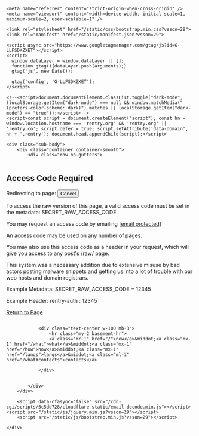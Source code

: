 <!DOCTYPE html>

<html>


<head>
    <meta charset="utf-8">
    
<title>What</title>
<link rel="canonical" href="https://rentry.co/what" />

    
<meta name="description" content="Rentry.co is a markdown paste service with preview, custom urls and editing. Fast, simple and free.">
<meta name="keywords" content="paste, markdown, publishing, markdown paste service, markdown from command line">

<meta name="twitter:card" content="summary" />
<meta name="twitter:description" content="Markdown paste service with preview, custom urls and editing." />
<meta name="twitter:title" content="Rentry.co - Markdown Paste Service" />
<meta name="twitter:site" content="@rentry_co" />
<meta name="twitter:image" content="https://rentry.co/static/icons/512.png" />

<meta property="og:url" content="https://rentry.co/" />
<meta property="og:title" content="Rentry.co - Markdown Paste Service" />
<meta property="og:description" content="Markdown paste service with preview, custom urls and editing." />
<meta property="og:image" content="https://rentry.co/static/icons/512.png" />
<meta property="og:type" content="website" />

    <meta name="referrer" content="strict-origin-when-cross-origin" />
    <meta name="viewport" content="width=device-width, initial-scale=1, maximum-scale=2, user-scalable=1" />

    <link rel="stylesheet" href="/static/css/bootstrap.min.css?vsson=29">
    <link rel="manifest" href="/static/manifest.json?vsson=29">

    <script async src="https://www.googletagmanager.com/gtag/js?id=G-LLFSDKZXET"></script>
    <script>
      window.dataLayer = window.dataLayer || [];
      function gtag(){dataLayer.push(arguments);}
      gtag('js', new Date());

      gtag('config', 'G-LLFSDKZXET');
    </script>

    <!--<script>document.documentElement.classList.toggle("dark-mode", (localStorage.getItem("dark-mode") === null && window.matchMedia("(prefers-color-scheme: dark)").matches || localStorage.getItem("dark-mode") == "true"));</script>-->
    <script>const script = document.createElement("script"); const hn = window.location.hostname === 'rentry.org' && 'rentry.org' || 'rentry.co'; script.defer = true; script.setAttribute('data-domain', hn + ',rentry'); document.head.appendChild(script);</script>

    
    
</head>

<body class="m-0 p-0 body">


    <div class="sub-body">
        <div class="container container-smooth">
            <div class="row no-gutters">
                
<div class="col-12">
    <div class="row no-gutters">
        <div class="long-words entry-text my-2 px-2 px-sm-4 w-100" style="overflow-y: auto; padding-top: 0.1px; padding-bottom: 0.1px">
            <article>
                <div class="raw-page">
                    <h2 class="h5" id="wat">Access Code Required</h2>
                    <p class="redirect"><span class="intro">Redirecting to page: </span> <span class="time"></span> <button type="button">Cancel</button></p>
                    <p>To access the raw version of this page, a valid access code must be set in the metadata: SECRET_RAW_ACCESS_CODE.</p>
                    <p>You may request an access code by emailing <a href="/cdn-cgi/l/email-protection" class="__cf_email__" data-cfemail="4a393f3a3a25383e0a382f243e3833642925">[email&#160;protected]</a></p>
                    <p>An access code may be used on any number of pages.</p>
                    <p>You may also use this access code as a header in your request, which will give you access to any post's /raw/ page.</p>
                    <p>This system was a necessary addition due to extensive misuse by bad actors posting malware snippets and getting us into a lot of trouble with our web hosts and domain registrars.</p>
                    <p>Example Metadata: SECRET_RAW_ACCESS_CODE = 12345</p>
                    <p>Example Header: rentry-auth : 12345</p>
                    <p><a class="return-url" href="/freemediafuckyeah">Return to Page</a></p>
                </div>
            </article>
        </div>
    </div>
</div>

                
                <div class="text-center w-100 mb-3">
                    <hr class="my-2 basement-hr">
                    <a class="mr-1" href="/">new</a>&middot;<a class="mx-1" href="/what">what</a>&middot;<a class="mx-1" href="/how">how</a>&middot;<a class="mx-1" href="/langs">langs</a>&middot;<a class="ml-1" href="/what#contacts">contacts</a>
<div class="position-relative"><span style="right: 0; bottom: -9px; background:transparent!important" class="position-absolute btn squared mr-2 mr-sm-0" id="darkModeBtn" title="Dark/light mode"></span></div>

                </div>
                
                
            </div>
        </div>

        <script data-cfasync="false" src="/cdn-cgi/scripts/5c5dd728/cloudflare-static/email-decode.min.js"></script><script src="/static/js/jquery.min.js?vsson=29"></script>
        <script src="/static/js/bootstrap.min.js?vsson=29"></script>
        
    </div>
</body>

</html>
